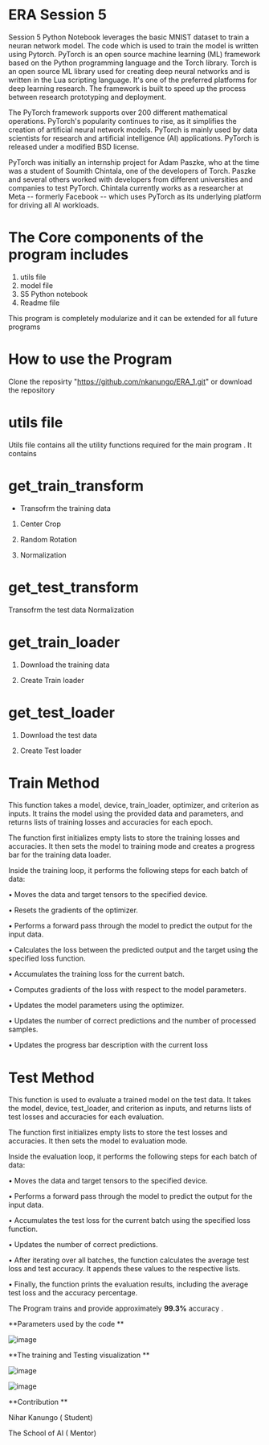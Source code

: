 # ERA Session 5 

Session 5 Python Notebook leverages the basic MNIST dataset to train a neuran network model. The code which is used to train the model is written using Pytorch.
PyTorch is an open source machine learning (ML) framework based on the Python programming language and the Torch library. Torch is an open source ML library used for creating deep neural networks and is written in the Lua scripting language. It's one of the preferred platforms for deep learning research. The framework is built to speed up the process between research prototyping and deployment.

The PyTorch framework supports over 200 different mathematical operations. PyTorch's popularity continues to rise, as it simplifies the creation of artificial neural network models. PyTorch is mainly used by data scientists for research and artificial intelligence (AI) applications. PyTorch is released under a modified BSD license.

PyTorch was initially an internship project for Adam Paszke, who at the time was a student of Soumith Chintala, one of the developers of Torch. Paszke and several others worked with developers from different universities and companies to test PyTorch. Chintala currently works as a researcher at Meta -- formerly Facebook -- which uses PyTorch as its underlying platform for driving all AI workloads.


# The Core components of the program includes 
1. utils file 
2. model file 
3. S5 Python notebook
4. Readme file 

This program is completely modularize and it can be extended for all future programs 

# How to use the Program 
Clone the reposirty "https://github.com/nkanungo/ERA_1.git" or download the repository 

# utils file

Utils file contains all the utility functions required for the main program . It contains 

  # get_train_transform
  
  - Transofrm the training data 
  
  1. Center Crop
  
  2. Random Rotation
  
  3. Normalization
  
  # get_test_transform
  
  Transofrm the test data 
   Normalization

# get_train_loader

1. Download the training data 

2. Create Train loader

# get_test_loader


1. Download the test data 

2. Create Test loader

# Train Method 

This function takes a model, device, train_loader, optimizer, and criterion as inputs. It trains the model using the provided data and parameters, and returns lists of training losses and accuracies for each epoch.

The function first initializes empty lists to store the training losses and accuracies. It then sets the model to training mode and creates a progress bar for the training data loader.

Inside the training loop, it performs the following steps for each batch of data:

•	Moves the data and target tensors to the specified device.

•	Resets the gradients of the optimizer.

•	Performs a forward pass through the model to predict the output for the input data.

•	Calculates the loss between the predicted output and the target using the specified loss function.

•	Accumulates the training loss for the current batch.

•	Computes gradients of the loss with respect to the model parameters.

•	Updates the model parameters using the optimizer.

•	Updates the number of correct predictions and the number of processed samples.

•	Updates the progress bar description with the current loss


# Test Method

This function is used to evaluate a trained model on the test data. It takes the model, device, test_loader, and criterion as inputs, and returns lists of test losses and accuracies for each evaluation.

The function first initializes empty lists to store the test losses and accuracies. It then sets the model to evaluation mode.

Inside the evaluation loop, it performs the following steps for each batch of data:


•	Moves the data and target tensors to the specified device.

•	Performs a forward pass through the model to predict the output for the input data.

•	Accumulates the test loss for the current batch using the specified loss function.

•	Updates the number of correct predictions.

•	After iterating over all batches, the function calculates the average test loss and test accuracy. It appends these values to the respective lists.

•	Finally, the function prints the evaluation results, including the average test loss and the accuracy percentage.


The Program trains and provide approximately **99.3%** accuracy .

**Parameters used by the code
**



![image](https://github.com/nkanungo/ERA_1/assets/40553830/ece9af0a-1127-45e7-b832-478af20c5105)



**The training and Testing visualization **



![image](https://github.com/nkanungo/ERA_1/assets/40553830/ec8ccb8b-06e0-4c01-9b05-cac18387551f)

![image](https://github.com/nkanungo/ERA_1/assets/40553830/4804531a-340b-4817-a13b-9fd285d44e63)


**Contribution **

Nihar Kanungo ( Student)

The School of AI ( Mentor)

